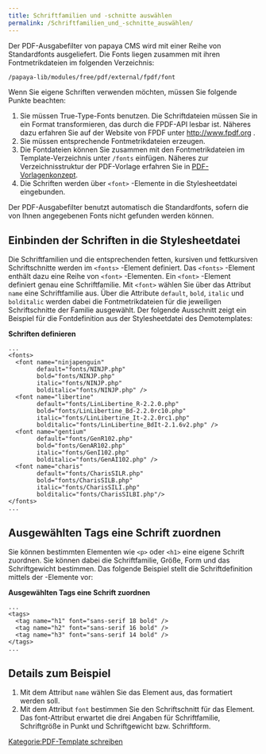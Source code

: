 ```yaml
---
title: Schriftfamilien und -schnitte auswählen
permalink: /Schriftfamilien_und_-schnitte_auswählen/
---
```


Der PDF-Ausgabefilter von papaya CMS wird mit einer Reihe von Standardfonts ausgeliefert. Die Fonts liegen zusammen mit ihren Fontmetrikdateien im folgenden Verzeichnis:

`/papaya-lib/modules/free/pdf/external/fpdf/font`

Wenn Sie eigene Schriften verwenden möchten, müssen Sie folgende Punkte beachten:

1.  Sie müssen True-Type-Fonts benutzen. Die Schriftdateien müssen Sie in ein Format transformieren, das durch die FPDF-API lesbar ist. Näheres dazu erfahren Sie auf der Website von FPDF unter <http://www.fpdf.org> .
2.  Sie müssen entsprechende Fontmetrikdateien erzeugen.
3.  Die Fontdateien können Sie zusammen mit den Fontmetrikdateien im Template-Verzeichnis unter `/fonts` einfügen. Näheres zur Verzeichnisstruktur der PDF-Vorlage erfahren Sie in [PDF-Vorlagenkonzept](/PDF-Vorlagenkonzept ).
4.  Die Schriften werden über `<font>` -Elemente in die Stylesheetdatei eingebunden.

Der PDF-Ausgabefilter benutzt automatisch die Standardfonts, sofern die von Ihnen angegebenen Fonts nicht gefunden werden können.

Einbinden der Schriften in die Stylesheetdatei
----------------------------------------------

Die Schriftfamilien und die entsprechenden fetten, kursiven und fettkursiven Schriftschnitte werden im `<fonts>` -Element definiert. Das `<fonts>` -Element enthält dazu eine Reihe von `<font>` -Elementen. Ein `<font>` -Element definiert genau eine Schriftfamilie. Mit `<font>` wählen Sie über das Attribut `name` eine Schriftfamilie aus. Über die Attribute `default`, `bold`, `italic` und `bolditalic` werden dabei die Fontmetrikdateien für die jeweiligen Schriftschnitte der Familie ausgewählt. Der folgende Ausschnitt zeigt ein Beispiel für die Fontdefinition aus der Stylesheetdatei des Demotemplates:

**Schriften definieren**

~~~~ {.xml}
...
<fonts>
  <font name="ninjapenguin"
        default="fonts/NINJP.php"
        bold="fonts/NINJP.php"
        italic="fonts/NINJP.php"
        bolditalic="fonts/NINJP.php" />
  <font name="libertine"
        default="fonts/LinLibertine_R-2.2.0.php"
        bold="fonts/LinLibertine_Bd-2.2.0rc10.php"
        italic="fonts/LinLibertine_It-2.2.0rc1.php"
        bolditalic="fonts/LinLibertine_BdIt-2.1.6v2.php" />
  <font name="gentium"
        default="fonts/GenR102.php"
        bold="fonts/GenAR102.php"
        italic="fonts/GenI102.php"
        bolditalic="fonts/GenAI102.php" />
  <font name="charis"
        default="fonts/CharisSILR.php"
        bold="fonts/CharisSILB.php"
        italic="fonts/CharisSILI.php"
        bolditalic="fonts/CharisSILBI.php"/>
</fonts>
...
~~~~

Ausgewählten Tags eine Schrift zuordnen
---------------------------------------

Sie können bestimmten Elementen wie `<p>` oder `<h1>` eine eigene Schrift zuordnen. Sie können dabei die Schriftfamilie, Größe, Form und das Schriftgewicht bestimmen. Das folgende Beispiel stellt die Schriftdefinition mittels der <tag>-Elemente vor:

**Ausgewählten Tags eine Schrift zuordnen**

~~~~ {.xml}
...
<tags>
  <tag name="h1" font="sans-serif 18 bold" />
  <tag name="h2" font="sans-serif 16 bold" />
  <tag name="h3" font="sans-serif 14 bold" />
</tags>
...
~~~~

Details zum Beispiel
--------------------

1.  Mit dem Attribut `name` wählen Sie das Element aus, das formatiert werden soll.
2.  Mit dem Attribut `font` bestimmen Sie den Schriftschnitt für das Element. Das font-Attribut erwartet die drei Angaben für Schriftfamilie, Schriftgröße in Punkt und Schriftgewicht bzw. Schriftform.

[Kategorie:PDF-Template schreiben](/Kategorie:PDF-Template_schreiben )